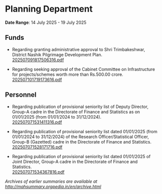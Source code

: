 # Planning Department

**Date Range**: 14 July 2025 - 19 July 2025


## Funds
- Regarding granting administrative approval to Shri Trimbakeshwar, District Nashik Pilgrimage Development Plan.\
  [202507091817506316.pdf](https://gr.maharashtra.gov.in/Site/Upload/Government%20Resolutions/English/202507091817506316.pdf)

- Regarding seeking approval of the Cabinet Committee on Infrastructure for projects/schemes worth more than Rs.500.00 crore.\
  [202507101719173616.pdf](https://gr.maharashtra.gov.in/Site/Upload/Government%20Resolutions/English/202507101719173616.pdf)

## Personnel
- Regarding publication of provisional seniority list of Deputy Director, Group-A cadre in the Directorate of Finance and Statistics as on 01/01/2025 (from 01/01/2024 to 31/12/2024).\
  [202507071531411316.pdf](https://gr.maharashtra.gov.in/Site/Upload/Government%20Resolutions/English/202507071531411316.pdf)

- Regarding publication of provisional seniority list dated 01/01/2025 (from 01/01/2024 to 31/12/2024) of the Research Officer/Statistical Officer, Group-B (Gazetted) cadre in the Directorate of Finance and Statistics.\
  [202507071528171716.pdf](https://gr.maharashtra.gov.in/Site/Upload/Government%20Resolutions/English/202507071528171716.pdf)

- Regarding publication of provisional seniority list dated 01/01/2025 of Joint Director, Group-A cadre in the Directorate of Finance and Statistics.\
  [202507071534367816.pdf](https://gr.maharashtra.gov.in/Site/Upload/Government%20Resolutions/English/202507071534367816.pdf)


*Archives of earlier summaries are available at http://mahsummary.orgpedia.in/en/archive.html*